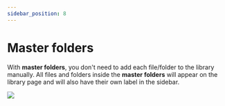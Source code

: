 ```yaml
---
sidebar_position: 8
---
```


# Master folders

With **master folders**, you don't need to add each file/folder to the library manually. All files and folders inside the **master folders** will appear on the library page and will also have their own label in the sidebar.

![](/img/docs/navigation/master-folders.png)